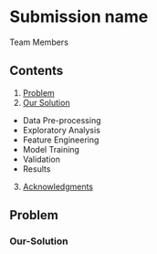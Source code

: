 # Submission name

Team Members

## Contents

1. [Problem](#Problem)
2. [Our Solution](#Our-Solution)
  * Data Pre-processing
  * Exploratory Analysis
  * Feature Engineering
  * Model Training
  * Validation
  * Results
3. [Acknowledgments](#acknowledgments)

## Problem

### Our-Solution
